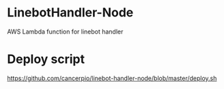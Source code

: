 # LinebotHandler-Node
AWS Lambda function for linebot handler
# Deploy script
https://github.com/cancerpio/linebot-handler-node/blob/master/deploy.sh
